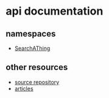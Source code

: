 # api documentation

## namespaces

- [SearchAThing](/api/SearchAThing.html)

## other resources

- [source repository](https://github.com/devel0/netcore-desktop)
- [articles](/articles/intro.html)
